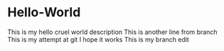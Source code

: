 # Hello-World
This is my hello cruel world description
This is another line from branch
This is my attempt at git I hope it works
This is my branch edit
